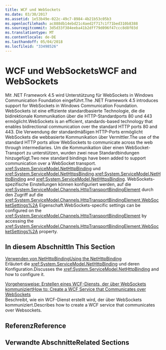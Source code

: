 ```yaml
---
title: WCF und WebSockets
ms.date: 03/30/2017
ms.assetid: 1e53b49e-022c-49c7-8984-4b21b53c05b3
ms.openlocfilehash: ac888db14ebd21c4aed2f717c1f71bed310b8388
ms.sourcegitcommit: 3d5d33f384eeba41b2dff79d096f47ccc8d8f03d
ms.translationtype: MT
ms.contentlocale: de-DE
ms.lasthandoff: 05/04/2018
ms.locfileid: "33498526"
---
```

# <a name="wcf-and-websockets"></a><span data-ttu-id="ec502-102">WCF und WebSockets</span><span class="sxs-lookup"><span data-stu-id="ec502-102">WCF and WebSockets</span></span>
<span data-ttu-id="ec502-103">Mit .NET Framework 4.5 wird Unterstützung für WebSockets in Windows Communication Foundation eingeführt.</span><span class="sxs-lookup"><span data-stu-id="ec502-103">The .NET Framework 4.5 introduces support for WebSockets in Windows Communication Foundation.</span></span>  <span data-ttu-id="ec502-104">WebSockets ist eine effiziente standardbasierte Technologie, die die bidirektionale Kommunikation über die HTTP-Standardports 80 und 443 ermöglicht.</span><span class="sxs-lookup"><span data-stu-id="ec502-104">WebSockets is an efficient, standards-based technology that enables bidirectional communication over the standard HTTP ports 80 and 443.</span></span> <span data-ttu-id="ec502-105">Die Verwendung der standardmäßigen HTTP-Ports ermöglicht WebSockets die webbasierte Kommunikation über Vermittler.</span><span class="sxs-lookup"><span data-stu-id="ec502-105">The use of the standard HTTP ports allow WebSockets to communicate across the web through intermediaries.</span></span>  <span data-ttu-id="ec502-106">Um die Kommunikation über einen WebSocket-Transport zu unterstützen, wurden zwei neue Standardbindungen hinzugefügt.</span><span class="sxs-lookup"><span data-stu-id="ec502-106">Two new standard bindings have been added to support communication over a WebSocket transport.</span></span> <span data-ttu-id="ec502-107"><xref:System.ServiceModel.NetHttpBinding> und <xref:System.ServiceModel.NetHttpsBinding>.</span><span class="sxs-lookup"><span data-stu-id="ec502-107"><xref:System.ServiceModel.NetHttpBinding> and <xref:System.ServiceModel.NetHttpsBinding>.</span></span> <span data-ttu-id="ec502-108">WebSockets-spezifische Einstellungen können konfiguriert werden, auf die <xref:System.ServiceModel.Channels.HttpTransportBindingElement> durch den Zugriff auf die <xref:System.ServiceModel.Channels.HttpTransportBindingElement.WebSocketSettings%2A> Eigenschaft.</span><span class="sxs-lookup"><span data-stu-id="ec502-108">WebSockets-specific settings can be configured on the <xref:System.ServiceModel.Channels.HttpTransportBindingElement> by accessing the <xref:System.ServiceModel.Channels.HttpTransportBindingElement.WebSocketSettings%2A> property.</span></span>
  
## <a name="in-this-section"></a><span data-ttu-id="ec502-109">In diesem Abschnitt</span><span class="sxs-lookup"><span data-stu-id="ec502-109">In This Section</span></span>  
 [<span data-ttu-id="ec502-110">Verwenden von NetHttpBinding</span><span class="sxs-lookup"><span data-stu-id="ec502-110">Using the NetHttpBinding</span></span>](../../../../docs/framework/wcf/feature-details/using-the-nethttpbinding.md)  
 <span data-ttu-id="ec502-111">Erläutert die <xref:System.ServiceModel.NetHttpBinding> und deren Konfiguration.</span><span class="sxs-lookup"><span data-stu-id="ec502-111">Discusses the <xref:System.ServiceModel.NetHttpBinding> and how to configure it.</span></span>  
  
 [<span data-ttu-id="ec502-112">Vorgehensweise: Erstellen eines WCF-Diensts, der über WebSockets kommuniziert</span><span class="sxs-lookup"><span data-stu-id="ec502-112">How to: Create a WCF Service that Communicates over WebSockets</span></span>](../../../../docs/framework/wcf/feature-details/how-to-create-a-wcf-service-that-communicates-over-websockets.md)  
 <span data-ttu-id="ec502-113">Beschreibt, wie ein WCF-Dienst erstellt wird, der über WebSockets kommuniziert.</span><span class="sxs-lookup"><span data-stu-id="ec502-113">Describes how to create a WCF service that communicates over Websockets.</span></span>  
  
## <a name="reference"></a><span data-ttu-id="ec502-114">Referenz</span><span class="sxs-lookup"><span data-stu-id="ec502-114">Reference</span></span>  
  
## <a name="related-sections"></a><span data-ttu-id="ec502-115">Verwandte Abschnitte</span><span class="sxs-lookup"><span data-stu-id="ec502-115">Related Sections</span></span>

